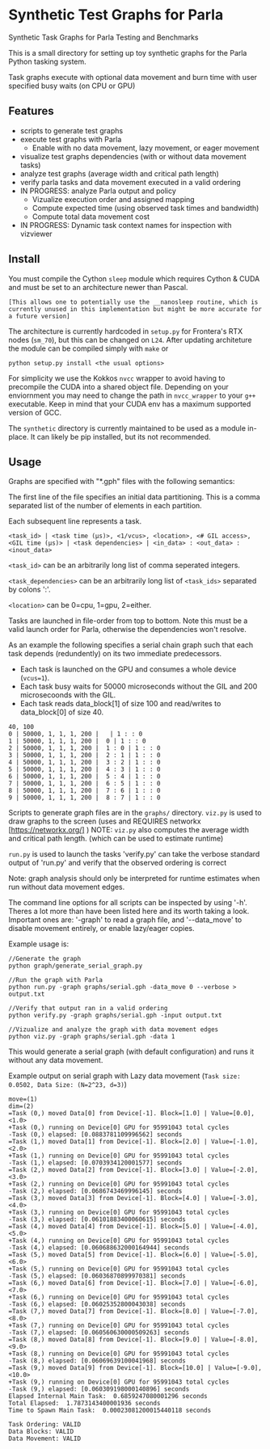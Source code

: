 # Synthetic Test Graphs for Parla
Synthetic Task Graphs for Parla Testing and Benchmarks


This is a small directory for setting up toy synthetic graphs for the Parla Python tasking system. 

Task graphs execute with optional data movement and burn time with user specified busy waits (on CPU or GPU)


## Features

- scripts to generate test graphs
- execute test graphs with Parla 
   - Enable with no data movement, lazy movement, or eager movement
- visualize test graphs dependencies (with or without data movement tasks)
- analyze test graphs (average width and critical path length)
- verify parla tasks and data movement executed in a valid ordering
- IN PROGRESS: analyze Parla output and policy
   - Vizualize execution order and assigned mapping
   - Compute expected time (using observed task times and bandwidth)
   - Compute total data movement cost 
- IN PROGRESS: Dynamic task context names for inspection with vizviewer

## Install

You must compile the Cython `sleep` module which requires Cython & CUDA and must be set to an architecture newer than Pascal. 
```
[This allows one to potentially use the __nanosleep routine, which is currently unused in this implementation but might be more accurate for a future version] 
```

The architecture is currently hardcoded in `setup.py` for Frontera's RTX nodes (`sm_70`), but this can be changed on `L24`. 
After updating architeture the module can be compiled simply with `make` or 

```
python setup.py install <the usual options>
```

For simplicity we use the Kokkos `nvcc` wrapper to avoid having to precompile the CUDA into a shared object file.
Depending on your enviornment you may need to change the path in `nvcc_wrapper` to your `g++` executable.
Keep in mind that your CUDA env has a maximum supported version of GCC.  

The `synthetic` directory is currently maintained to be used as a module in-place.
It can likely be pip installed, but its not recommended. 

## Usage

Graphs are specified with "\*.gph" files with the following semantics:

The first line of the file specifies an initial data partitioning. 
This is a comma separated list of the number of elements in each partition.

Each subsequent line represents a task. 


```
<task_id> | <task time (μs)>, <1/vcus>, <location>, <# GIL access>, <GIL time (μs)> | <task dependencies> | <in_data> : <out_data> : <inout_data>
```

`<task_id>` can be an arbitrarily long list of comma seperated integers.

`<task_dependencies>` can be an arbitrarily long list of `<task_ids>` separated by colons ':'.

`<location>` can be 0=cpu, 1=gpu, 2=either.

Tasks are launched in file-order from top to bottom. 
Note this must be a valid launch order for Parla, otherwise the dependencies won't resolve. 

As an example the following specifies a serial chain graph such that each task depends (redundently) on its two immediate predecessors. 

- Each task is launched on the GPU and consumes a whole device (`vcus=1`). 
- Each task busy waits for 50000 microseconds without the GIL and 200 microsecoonds with the GIL. 
- Each task reads data_block[1] of size 100 and read/writes to data_block[0] of size 40. 


```
40, 100
0 | 50000, 1, 1, 1, 200 |   | 1 : : 0
1 | 50000, 1, 1, 1, 200 |  0 | 1 : : 0
2 | 50000, 1, 1, 1, 200 |  1 : 0 | 1 : : 0
3 | 50000, 1, 1, 1, 200 |  2 : 1 | 1 : : 0
4 | 50000, 1, 1, 1, 200 |  3 : 2 | 1 : : 0
5 | 50000, 1, 1, 1, 200 |  4 : 3 | 1 : : 0
6 | 50000, 1, 1, 1, 200 |  5 : 4 | 1 : : 0
7 | 50000, 1, 1, 1, 200 |  6 : 5 | 1 : : 0
8 | 50000, 1, 1, 1, 200 |  7 : 6 | 1 : : 0
9 | 50000, 1, 1, 1, 200 |  8 : 7 | 1 : : 0
```


Scripts to generate graph files are in the `graphs/` directory. 
`viz.py` is used to draw graphs to the screen (uses and REQUIRES networkx [https://networkx.org/] )
NOTE: `viz.py` also computes the average width and critical path length. (which can be used to estimate runtime)

`run.py` is used to launch the tasks
'verify.py' can take the verbose standard output of 'run.py' and verify that the observed ordering is correct

Note: graph analysis should only be interpreted for runtime estimates when run without data movement edges. 

The command line options for all scripts can be inspected by using '-h'. 
Theres a lot more than have been listed here and its worth taking a look. 
Important ones are: '-graph' to read a graph file, and '--data_move' to disable movement entirely, or enable lazy/eager copies. 

Example usage is:

```
//Generate the graph
python graph/generate_serial_graph.py

//Run the graph with Parla
python run.py -graph graphs/serial.gph -data_move 0 --verbose > output.txt

//Verify that output ran in a valid ordering
python verify.py -graph graphs/serial.gph -input output.txt

//Vizualize and analyze the graph with data movement edges
python viz.py -graph graphs/serial.gph -data 1 
```

This would generate a serial graph (with default configuration) and runs it without any data movement. 

Example output on serial graph with Lazy data movement (`Task size: 0.0502, Data Size: (N=2^23, d=3)`)
```
move=(1)
dim=(2)
=Task (0,) moved Data[0] from Device[-1]. Block=[1.0] | Value=[0.0], <1.0>
+Task (0,) running on Device[0] GPU for 95991043 total cycles
-Task (0,) elapsed: [0.0883781109996562] seconds
=Task (1,) moved Data[1] from Device[-1]. Block=[2.0] | Value=[-1.0], <2.0>
+Task (1,) running on Device[0] GPU for 95991043 total cycles
-Task (1,) elapsed: [0.0703934120001577] seconds
=Task (2,) moved Data[2] from Device[-1]. Block=[3.0] | Value=[-2.0], <3.0>
+Task (2,) running on Device[0] GPU for 95991043 total cycles
-Task (2,) elapsed: [0.0686743469996145] seconds
=Task (3,) moved Data[3] from Device[-1]. Block=[4.0] | Value=[-3.0], <4.0>
+Task (3,) running on Device[0] GPU for 95991043 total cycles
-Task (3,) elapsed: [0.06101883400060615] seconds
=Task (4,) moved Data[4] from Device[-1]. Block=[5.0] | Value=[-4.0], <5.0>
+Task (4,) running on Device[0] GPU for 95991043 total cycles
-Task (4,) elapsed: [0.060688632000164944] seconds
=Task (5,) moved Data[5] from Device[-1]. Block=[6.0] | Value=[-5.0], <6.0>
+Task (5,) running on Device[0] GPU for 95991043 total cycles
-Task (5,) elapsed: [0.06036870899970381] seconds
=Task (6,) moved Data[6] from Device[-1]. Block=[7.0] | Value=[-6.0], <7.0>
+Task (6,) running on Device[0] GPU for 95991043 total cycles
-Task (6,) elapsed: [0.06025352800043038] seconds
=Task (7,) moved Data[7] from Device[-1]. Block=[8.0] | Value=[-7.0], <8.0>
+Task (7,) running on Device[0] GPU for 95991043 total cycles
-Task (7,) elapsed: [0.060560630000509263] seconds
=Task (8,) moved Data[8] from Device[-1]. Block=[9.0] | Value=[-8.0], <9.0>
+Task (8,) running on Device[0] GPU for 95991043 total cycles
-Task (8,) elapsed: [0.06069639100041968] seconds
=Task (9,) moved Data[9] from Device[-1]. Block=[10.0] | Value=[-9.0], <10.0>
+Task (9,) running on Device[0] GPU for 95991043 total cycles
-Task (9,) elapsed: [0.060309198000140896] seconds
Elapsed Internal Main Task:  0.6859247080001296 seconds
Total Elapsed:  1.7873143400001936 seconds
Time to Spawn Main Task:  0.00023081200015440118 seconds 

Task Ordering: VALID
Data Blocks: VALID
Data Movement: VALID  
```



